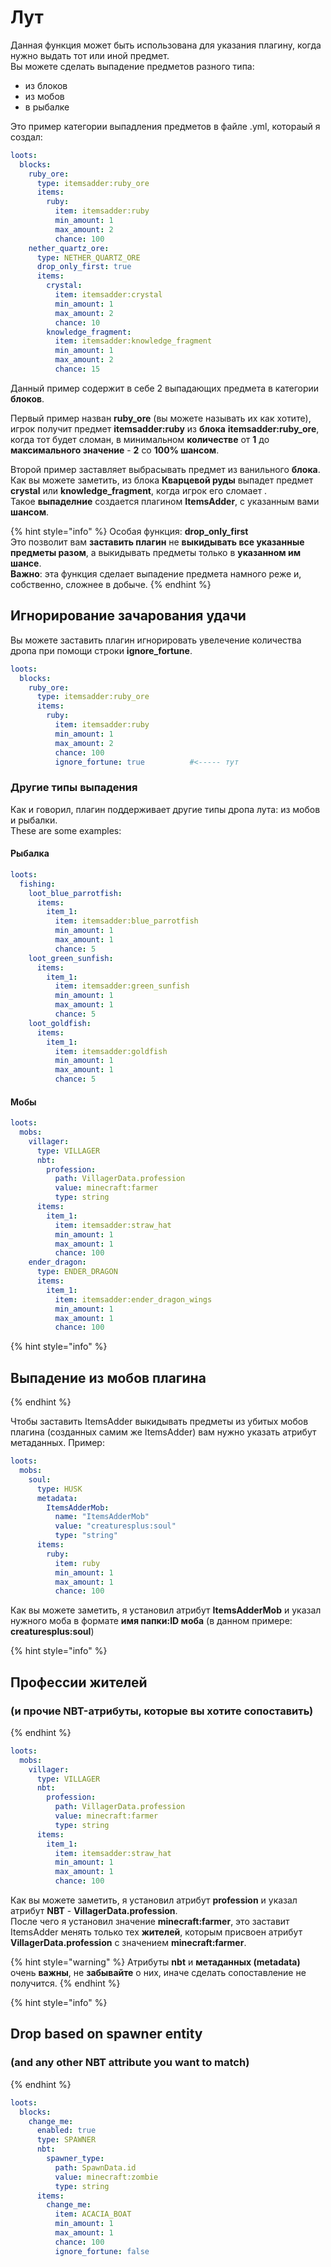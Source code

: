 # Лут

Данная функция может быть использована для указания плагину, когда нужно выдать тот или иной предмет.  
Вы можете сделать выпадение предметов разного типа:

* из блоков
* из мобов
* в рыбалке

Это пример категории выпадления предметов в файле .yml, котораый я создал:

```yaml
loots:
  blocks:
    ruby_ore:
      type: itemsadder:ruby_ore
      items:
        ruby:
          item: itemsadder:ruby
          min_amount: 1
          max_amount: 2
          chance: 100
    nether_quartz_ore:
      type: NETHER_QUARTZ_ORE
      drop_only_first: true
      items:
        crystal:
          item: itemsadder:crystal
          min_amount: 1
          max_amount: 2
          chance: 10
        knowledge_fragment:
          item: itemsadder:knowledge_fragment
          min_amount: 1
          max_amount: 2
          chance: 15
```

Данный пример содержит в себе 2 выпадающих предмета в категории **блоков**.

Первый пример назван **ruby\_ore** \(вы можете называть их как хотите\), игрок получит предмет **itemsadder:ruby** из **блока** **itemsadder:ruby\_ore**, когда тот будет сломан, в минимальном **количестве** от **1** до **максимального значение** - **2** со **100% шансом**.

Второй пример заставляет выбрасывать предмет из ванильного **блока**. Как вы можете заметить, из блока **Кварцевой руды** выпадет предмет **crystal** или **knowledge\_fragment**, когда игрок его сломает .  
Такое **выпаделние** создается плагином **ItemsAdder**, с указанным вами **шансом**.

{% hint style="info" %}
Особая функция: **drop\_only\_first**  
Это позволит вам **заставить плагин** не **выкидывать все указанные предметы разом**, а выкидывать предметы только в **указанном им шансе**.  
**Важно**: эта функция сделает выпадение предмета намного реже и, собственно, сложнее в добыче.
{% endhint %}

## Игнорирование зачарования удачи

Вы можете заставить плагин игнорировать увелечение количества дропа при помощи строки **ignore\_fortune**.

```yaml
loots:
  blocks:
    ruby_ore:
      type: itemsadder:ruby_ore
      items:
        ruby:
          item: itemsadder:ruby
          min_amount: 1
          max_amount: 2
          chance: 100
          ignore_fortune: true          #<----- тут
```

### Другие типы выпадения

Как и говорил, плагин поддерживает другие типы дропа лута: из мобов и рыбалки.  
These are some examples:

#### Рыбалка

```yaml
loots:
  fishing:
    loot_blue_parrotfish:
      items:
        item_1:
          item: itemsadder:blue_parrotfish
          min_amount: 1
          max_amount: 1
          chance: 5
    loot_green_sunfish:
      items:
        item_1:
          item: itemsadder:green_sunfish
          min_amount: 1
          max_amount: 1
          chance: 5
    loot_goldfish:
      items:
        item_1:
          item: itemsadder:goldfish
          min_amount: 1
          max_amount: 1
          chance: 5
```

#### Мобы

```yaml
loots:
  mobs:
    villager:
      type: VILLAGER
      nbt:
        profession:
          path: VillagerData.profession
          value: minecraft:farmer
          type: string
      items:
        item_1:
          item: itemsadder:straw_hat
          min_amount: 1
          max_amount: 1
          chance: 100
    ender_dragon:
      type: ENDER_DRAGON
      items:
        item_1:
          item: itemsadder:ender_dragon_wings
          min_amount: 1
          max_amount: 1
          chance: 100
```

{% hint style="info" %}
## Выпадение из мобов плагина
{% endhint %}

Чтобы заставить ItemsAdder выкидывать предметы из убитых мобов плагина \(созданных самим же ItemsAdder\) вам нужно указать атрибут метаданных. Пример:

```yaml
loots:
  mobs:
    soul:
      type: HUSK
      metadata:
        ItemsAdderMob:
          name: "ItemsAdderMob"
          value: "creaturesplus:soul"
          type: "string"
      items:
        ruby:
          item: ruby
          min_amount: 1
          max_amount: 1
          chance: 100
```

Как вы можете заметить, я установил атрибут **ItemsAdderMob** и указал нужного моба в формате **имя папки:ID моба** \(в данном примере: **creaturesplus:soul**\)

{% hint style="info" %}
## Профессии жителей

### \(и прочие NBT-атрибуты, которые вы хотите сопоставить\)
{% endhint %}

```yaml
loots:
  mobs:
    villager:
      type: VILLAGER
      nbt:
        profession:
          path: VillagerData.profession
          value: minecraft:farmer
          type: string
      items:
        item_1:
          item: itemsadder:straw_hat
          min_amount: 1
          max_amount: 1
          chance: 100
```

Как вы можете заметить, я установил атрибут **profession** и указал атрибут **NBT** - **VillagerData.profession**.  
После чего я установил значение **minecraft:farmer**, это заставит ItemsAdder менять только тех **жителей**, которым присвоен атрибут **VillagerData.profession** с значением **minecraft:farmer**.

{% hint style="warning" %}
Атрибуты **nbt** и **метаданных \(metadata\)** очень **важны**, не **забывайте** о них, иначе сделать сопоставление не получится.
{% endhint %}

{% hint style="info" %}
## Drop based on spawner entity

### \(and any other NBT attribute you want to match\)
{% endhint %}

```yaml
loots:
  blocks:
    change_me:
      enabled: true
      type: SPAWNER
      nbt:
        spawner_type:
          path: SpawnData.id
          value: minecraft:zombie
          type: string
      items:
        change_me:
          item: ACACIA_BOAT
          min_amount: 1
          max_amount: 1
          chance: 100
          ignore_fortune: false
```

